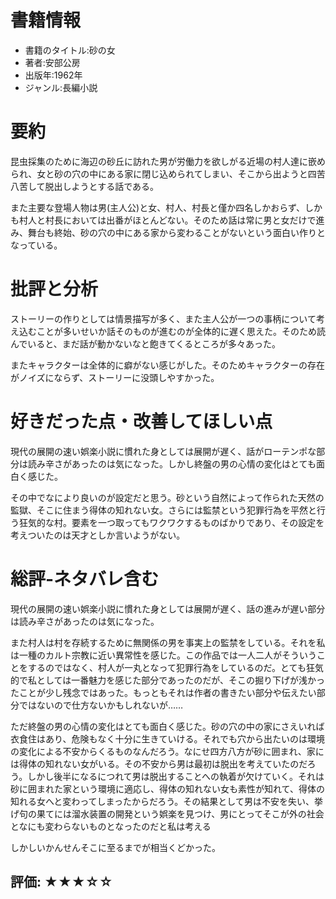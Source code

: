 # 書籍情報
- 書籍のタイトル:砂の女
- 著者:安部公房
- 出版年:1962年
- ジャンル:長編小説


# 要約
昆虫採集のために海辺の砂丘に訪れた男が労働力を欲しがる近場の村人達に嵌められ、女と砂の穴の中にある家に閉じ込められてしまい、そこから出ようと四苦八苦して脱出しようとする話である。

また主要な登場人物は男(主人公)と女、村人、村長と僅か四名しかおらず、しかも村人と村長においては出番がほとんどない。そのため話は常に男と女だけで進み、舞台も終始、砂の穴の中にある家から変わることがないという面白い作りとなっている。


# 批評と分析
ストーリーの作りとしては情景描写が多く、また主人公が一つの事柄について考え込むことが多いせいか話そのものが進むのが全体的に遅く思えた。そのため読んでいると、まだ話が動かないなと飽きてくるところが多々あった。

またキャラクターは全体的に癖がない感じがした。そのためキャラクターの存在がノイズにならず、ストーリーに没頭しやすかった。

# 好きだった点・改善してほしい点
現代の展開の速い娯楽小説に慣れた身としては展開が遅く、話がローテンポな部分は読み辛さがあったのは気になった。しかし終盤の男の心情の変化はとても面白く感じた。

その中でなにより良いのが設定だと思う。砂という自然によって作られた天然の監獄、そこに住まう得体の知れない女。さらには監禁という犯罪行為を平然と行う狂気的な村。要素を一つ取ってもワクワクするものばかりであり、その設定を考えついたのは天才としか言いようがない。


# 総評-ネタバレ含む
現代の展開の速い娯楽小説に慣れた身としては展開が遅く、話の進みが遅い部分は読み辛さがあったのは気になった。

また村人は村を存続するために無関係の男を事実上の監禁をしている。それを私は一種のカルト宗教に近い異常性を感じた。この作品では一人二人がそういうことをするのではなく、村人が一丸となって犯罪行為をしているのだ。とても狂気的で私としては一番魅力を感じた部分であったのだが、そこの掘り下げが浅かったことが少し残念ではあった。もっともそれは作者の書きたい部分や伝えたい部分ではないので仕方ないかもしれないが……

ただ終盤の男の心情の変化はとても面白く感じた。砂の穴の中の家にさえいれば衣食住はあり、危険もなく十分に生きていける。それでも穴から出たいのは環境の変化による不安からくるものなんだろう。なにせ四方八方が砂に囲まれ、家には得体の知れない女がいる。その不安から男は最初は脱出を考えていたのだろう。しかし後半になるにつれて男は脱出することへの執着が欠けていく。それは砂に囲まれた家という環境に適応し、得体の知れない女も素性が知れて、得体の知れる女へと変わってしまったからだろう。その結果として男は不安を失い、挙げ句の果てには溜水装置の開発という娯楽を見つけ、男にとってそこが外の社会となにも変わらないものとなったのだと私は考える

しかしいかんせんそこに至るまでが相当くどかった。

## 評価: ★★★☆☆

